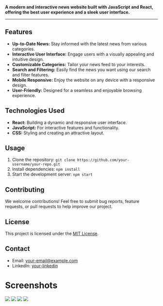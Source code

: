 

**A modern and interactive news website built with JavaScript and React, offering the best user experience and a sleek user interface.**

---

## Features

- **Up-to-Date News:** Stay informed with the latest news from various categories.
- **Interactive User Interface:** Engage users with a visually appealing and intuitive design.
- **Customizable Categories:** Tailor your news feed to your interests.
- **Search and Filtering:** Easily find the news you want using our search and filter features.
- **Mobile Responsive:** Enjoy the website on any device with a responsive design.
- **User-Friendly:** Designed for a seamless and enjoyable browsing experience.

## Technologies Used

- **React:** Building a dynamic and responsive user interface.
- **JavaScript:** For interactive features and functionality.
- **CSS:** Styling and creating an attractive layout.

## Usage

1. Clone the repository: `git clone https://github.com/your-username/your-repo.git`
2. Install dependencies: `npm install`
3. Start the development server: `npm start`

## Contributing

We welcome contributions! Feel free to submit bug reports, feature requests, or pull requests to help improve our project.

## License

This project is licensed under the [MIT License](link-to-license-file).

## Contact

- Email: [your-email@example.com](siddharthgauts@gmail.com)
- LinkedIn: [your-linkedin](https://www.linkedin.com/in/siddharthgauts/)

# Screenshots
<img src="https://github.com/siddharthgauts/News-website/assets/95357196/fe503332-fa01-41b8-9af5-bd5be3cb7609">
<img src="https://github.com/siddharthgauts/News-website/assets/95357196/bb025ef6-1a98-46b3-bf84-622f1b86a590">
<img src="https://github.com/siddharthgauts/News-website/assets/95357196/00d11edc-a2d2-49fd-8002-a002f007b90d">
<img src="https://github.com/siddharthgauts/News-website/assets/95357196/8f2a480c-8766-4478-9b12-1cd4fbba29d6">


